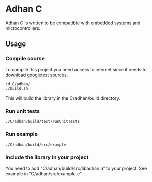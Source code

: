 # Adhan C

Adhan C is written to be compatible with embedded systems and microcontrollers.

## Usage

### Compile course

To compile this project you need access to internet since it needs to download googletest sources.

```
cd C/adhan/
./build.sh
```

This will build the library in the C/adhan/build directory.

### Run unit tests

```
./C/adhan/build/test/runUnitTests
```

### Run example

```
./C/adhan/build/src/example
````

### Include the library in your project

You need to add "C/adhan/build/src/libadhan.a" to your project. See example in "C/adhan/src/example.c".